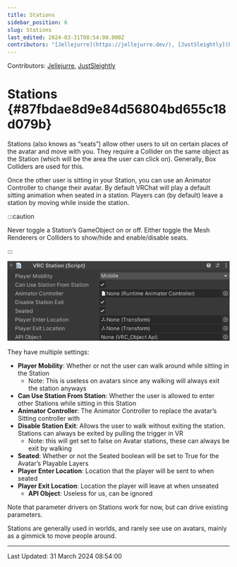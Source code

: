 ```yaml
---
title: Stations
sidebar_position: 6
slug: Stations
last_edited: 2024-03-31T08:54:00.000Z
contributors: "[Jellejurre](https://jellejurre.dev/), [JustSleightly](https://vrc.sleightly.dev/)"
---
```

Contributors: [Jellejurre](https://jellejurre.dev/), [JustSleightly](https://vrc.sleightly.dev/)



# Stations {#87fbdae8d9e84d56804bd655c18d079b}


<div class='notion-row'>
<div class='notion-column' style={{width: 'calc((100% - (min(32px, 4vw) * 1)) * 0.5)'}}>


Stations (also knows as “seats”) allow other users to sit on certain places of the avatar and move with you. They require a Collider on the same object as the Station (which will be the area the user can click on). Generally, Box Colliders are used for this.



Once the other user is sitting in your Station, you can use an Animator Controller to change their avatar. By default VRChat will play a default sitting animation when seated in a station. Players can (by default) leave a station by moving while inside the station.



:::caution

Never toggle a Station’s GameObject on or off. Either toggle the Mesh Renderers or Colliders to show/hide and enable/disable seats.

:::





</div><div className='notion-spacer'></div>

<div class='notion-column' style={{width: 'calc((100% - (min(32px, 4vw) * 1)) * 0.5)'}}>


![](./2049233100.png)


</div><div className='notion-spacer'></div>
</div>


They have multiple settings:

- **Player Mobility**: Whether or not the user can walk around while sitting in the Station
	- Note: This is useless on avatars since any walking will always exit the station anyways
- **Can Use Station From Station**: Whether the user is allowed to enter other Stations while sitting in this Station
- **Animator Controller**: The Animator Controller to replace the avatar’s Sitting controller with
- **Disable Station Exit**: Allows the user to walk without exiting the station. Stations can always be exited by pulling the trigger in VR
	- Note: this will get set to false on Avatar stations, these can always be exit by walking
- **Seated**: Whether or not the Seated boolean will be set to True for the Avatar’s Playable Layers
- **Player Enter Location**: Location that the player will be sent to when seated
- **Player Exit Location**: Location the player will leave at when unseated
	- **API Object**: Useless for us, can be ignored

Note that parameter drivers on Stations work for now, but can drive existing parameters.


Stations are generally used in worlds, and rarely see use on avatars, mainly as a gimmick to move people around.



---
<RightAlignedText>Last Updated: 31 March 2024 08:54:00</RightAlignedText>